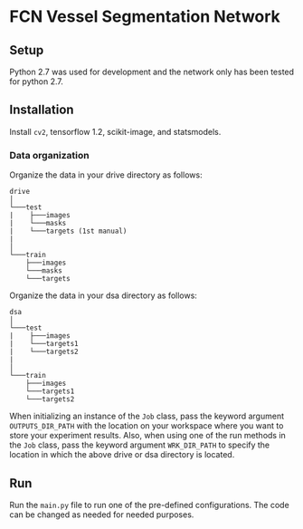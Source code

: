 # FCN Vessel Segmentation Network

## Setup

Python 2.7 was used for development and the network only has been tested for python 2.7.

## Installation

Install `cv2`, tensorflow 1.2, scikit-image, and statsmodels.

### Data organization

Organize the data in your drive directory as follows:

```
drive
│
└───test
|    ├───images
|    └───masks
|    └───targets (1st manual)
|
│
└───train
    ├───images
    └───masks
    └───targets
```
Organize the data in your dsa directory as follows:

```
dsa
│
└───test
|    ├───images
|    └───targets1
|    └───targets2
|
│
└───train
    ├───images
    └───targets1
    └───targets2
```
When initializing an instance of the `Job` class, pass the keyword argument `OUTPUTS_DIR_PATH` with the location on your
workspace where you want to store your experiment results. Also, when using one of the run methods in the `Job` class,
pass the keyword argument `WRK_DIR_PATH` to specify the location in which the above drive or dsa directory is located.

## Run
Run the `main.py` file to run one of the pre-defined configurations. The code can be changed as needed for needed
purposes.